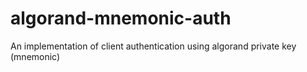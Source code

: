 # algorand-mnemonic-auth
An implementation of client authentication using algorand private key (mnemonic) 
